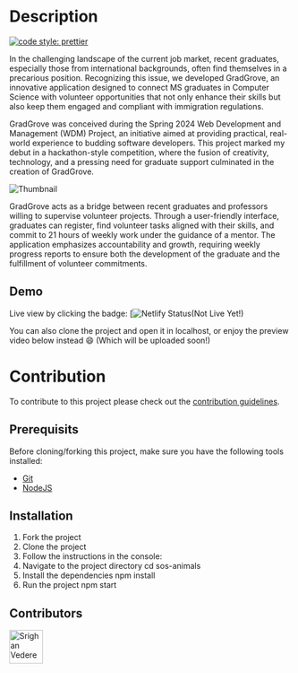 # Description

[![code style: prettier](https://img.shields.io/badge/code_style-prettier-ff69b4.svg?style=flat-square)](https://github.com/prettier/prettier)

In the challenging landscape of the current job market, recent graduates, especially those from international backgrounds, often find themselves in a precarious position. Recognizing this issue, we developed GradGrove, an innovative application designed to connect MS graduates in Computer Science with volunteer opportunities that not only enhance their skills but also keep them engaged and compliant with immigration regulations.

GradGrove was conceived during the Spring 2024 Web Development and Management (WDM) Project, an initiative aimed at providing practical, real-world experience to budding software developers. This project marked my debut in a hackathon-style competition, where the fusion of creativity, technology, and a pressing need for graduate support culminated in the creation of GradGrove.

![Thumbnail](https://github.com/srighankittu/GradGrove/blob/main/public/assets/logo/DALL%C2%B7E%202024-02-15%2019.49.15%20-%20Create%20a%20vibrant%20and%20visually%20descriptive%20banner%20image%20for%20the%20GradGrove%20project%2C%20an%20application%20designed%20to%20connect%20MS%20graduates%20in%20Computer%20Science%20.webp)

GradGrove acts as a bridge between recent graduates and professors willing to supervise volunteer projects. Through a user-friendly interface, graduates can register, find volunteer tasks aligned with their skills, and commit to 21 hours of weekly work under the guidance of a mentor. The application emphasizes accountability and growth, requiring weekly progress reports to ensure both the development of the graduate and the fulfillment of volunteer commitments.


## Demo

Live view by clicking the badge: [![Netlify Status]()(Not Live Yet!)

You can also clone the project and open it in localhost, or enjoy the preview
video below instead :smile: (Which will be uploaded soon!)



# Contribution

To contribute to this project please check out the [contribution guidelines](https://github.com/srighankittu/GradGrove/blob/main/CONTRIBUTION.md).

## Prerequisits

Before cloning/forking this project, make sure you have the following tools installed:

- [Git](https://git-scm.com/downloads)
- [NodeJS](https://nodejs.org/en/download/)

## Installation

1. Fork the project
2. Clone the project
3. Follow the instructions in the console:
4. Navigate to the project directory cd sos-animals
5. Install the dependencies npm install
6. Run the project npm start

## Contributors

[//]: contributor-faces

<a href="https://github.com/srighankittu"><img src="https://avatars.githubusercontent.com/u/107845663?v=4" title="Srighan Vedere" width="60" height="60"></a>

[//]: contributor-faces
